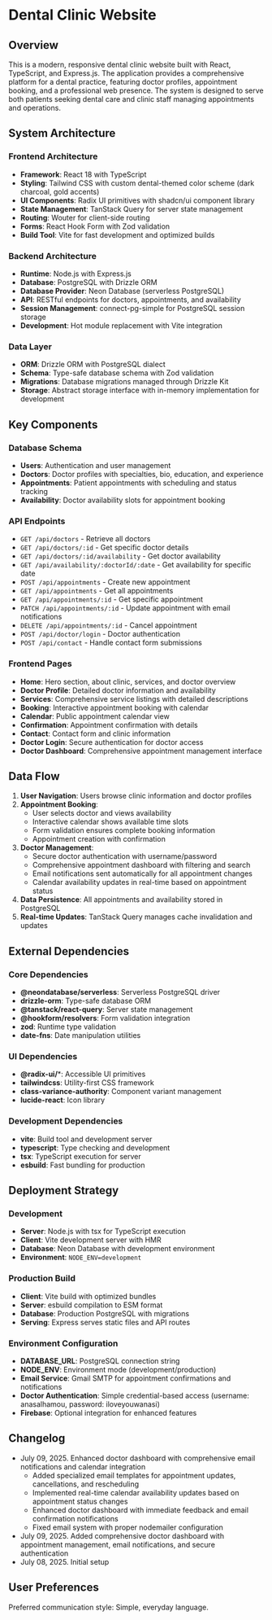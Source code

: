 # Dental Clinic Website

## Overview

This is a modern, responsive dental clinic website built with React, TypeScript, and Express.js. The application provides a comprehensive platform for a dental practice, featuring doctor profiles, appointment booking, and a professional web presence. The system is designed to serve both patients seeking dental care and clinic staff managing appointments and operations.

## System Architecture

### Frontend Architecture
- **Framework**: React 18 with TypeScript
- **Styling**: Tailwind CSS with custom dental-themed color scheme (dark charcoal, gold accents)
- **UI Components**: Radix UI primitives with shadcn/ui component library
- **State Management**: TanStack Query for server state management
- **Routing**: Wouter for client-side routing
- **Forms**: React Hook Form with Zod validation
- **Build Tool**: Vite for fast development and optimized builds

### Backend Architecture
- **Runtime**: Node.js with Express.js
- **Database**: PostgreSQL with Drizzle ORM
- **Database Provider**: Neon Database (serverless PostgreSQL)
- **API**: RESTful endpoints for doctors, appointments, and availability
- **Session Management**: connect-pg-simple for PostgreSQL session storage
- **Development**: Hot module replacement with Vite integration

### Data Layer
- **ORM**: Drizzle ORM with PostgreSQL dialect
- **Schema**: Type-safe database schema with Zod validation
- **Migrations**: Database migrations managed through Drizzle Kit
- **Storage**: Abstract storage interface with in-memory implementation for development

## Key Components

### Database Schema
- **Users**: Authentication and user management
- **Doctors**: Doctor profiles with specialties, bio, education, and experience
- **Appointments**: Patient appointments with scheduling and status tracking
- **Availability**: Doctor availability slots for appointment booking

### API Endpoints
- `GET /api/doctors` - Retrieve all doctors
- `GET /api/doctors/:id` - Get specific doctor details
- `GET /api/doctors/:id/availability` - Get doctor availability
- `GET /api/availability/:doctorId/:date` - Get availability for specific date
- `POST /api/appointments` - Create new appointment
- `GET /api/appointments` - Get all appointments
- `GET /api/appointments/:id` - Get specific appointment
- `PATCH /api/appointments/:id` - Update appointment with email notifications
- `DELETE /api/appointments/:id` - Cancel appointment
- `POST /api/doctor/login` - Doctor authentication
- `POST /api/contact` - Handle contact form submissions

### Frontend Pages
- **Home**: Hero section, about clinic, services, and doctor overview
- **Doctor Profile**: Detailed doctor information and availability
- **Services**: Comprehensive service listings with detailed descriptions
- **Booking**: Interactive appointment booking with calendar
- **Calendar**: Public appointment calendar view
- **Confirmation**: Appointment confirmation with details
- **Contact**: Contact form and clinic information
- **Doctor Login**: Secure authentication for doctor access
- **Doctor Dashboard**: Comprehensive appointment management interface

## Data Flow

1. **User Navigation**: Users browse clinic information and doctor profiles
2. **Appointment Booking**: 
   - User selects doctor and views availability
   - Interactive calendar shows available time slots
   - Form validation ensures complete booking information
   - Appointment creation with confirmation
3. **Doctor Management**:
   - Secure doctor authentication with username/password
   - Comprehensive appointment dashboard with filtering and search
   - Email notifications sent automatically for all appointment changes
   - Calendar availability updates in real-time based on appointment status
4. **Data Persistence**: All appointments and availability stored in PostgreSQL
5. **Real-time Updates**: TanStack Query manages cache invalidation and updates

## External Dependencies

### Core Dependencies
- **@neondatabase/serverless**: Serverless PostgreSQL driver
- **drizzle-orm**: Type-safe database ORM
- **@tanstack/react-query**: Server state management
- **@hookform/resolvers**: Form validation integration
- **zod**: Runtime type validation
- **date-fns**: Date manipulation utilities

### UI Dependencies
- **@radix-ui/***: Accessible UI primitives
- **tailwindcss**: Utility-first CSS framework
- **class-variance-authority**: Component variant management
- **lucide-react**: Icon library

### Development Dependencies
- **vite**: Build tool and development server
- **typescript**: Type checking and development
- **tsx**: TypeScript execution for server
- **esbuild**: Fast bundling for production

## Deployment Strategy

### Development
- **Server**: Node.js with tsx for TypeScript execution
- **Client**: Vite development server with HMR
- **Database**: Neon Database with development environment
- **Environment**: `NODE_ENV=development`

### Production Build
- **Client**: Vite build with optimized bundles
- **Server**: esbuild compilation to ESM format
- **Database**: Production PostgreSQL with migrations
- **Serving**: Express serves static files and API routes

### Environment Configuration
- **DATABASE_URL**: PostgreSQL connection string
- **NODE_ENV**: Environment mode (development/production)
- **Email Service**: Gmail SMTP for appointment confirmations and notifications
- **Doctor Authentication**: Simple credential-based access (username: anasalhamou, password: iloveyouwanasi)
- **Firebase**: Optional integration for enhanced features

## Changelog

- July 09, 2025. Enhanced doctor dashboard with comprehensive email notifications and calendar integration
  - Added specialized email templates for appointment updates, cancellations, and rescheduling
  - Implemented real-time calendar availability updates based on appointment status changes
  - Enhanced doctor dashboard with immediate feedback and email confirmation notifications
  - Fixed email system with proper nodemailer configuration
- July 09, 2025. Added comprehensive doctor dashboard with appointment management, email notifications, and secure authentication
- July 08, 2025. Initial setup

## User Preferences

Preferred communication style: Simple, everyday language.